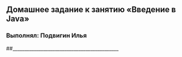 ## Домашнее задание к занятию «Введение в Java»
### Выполнял: Подвигин Илья
##_____________________________________________
